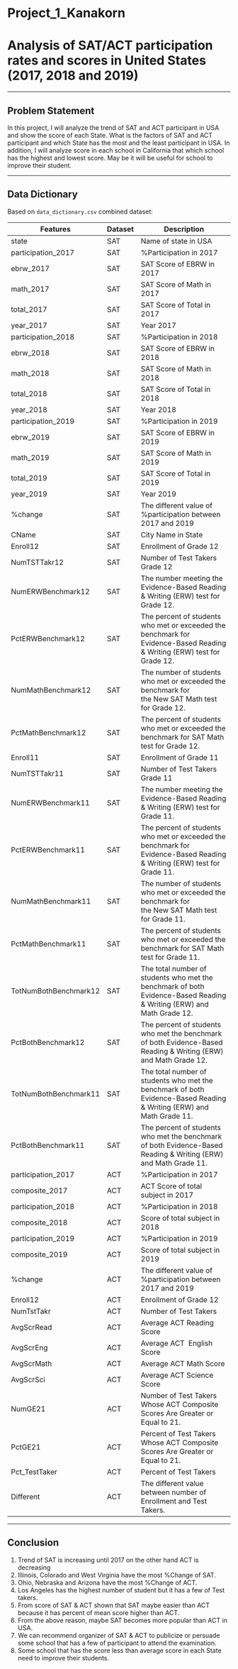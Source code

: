 # Project_1_Kanakorn


# Analysis of SAT/ACT participation rates and scores in United States (2017, 2018 and 2019)

________________________________________________________________________________________________________________

## Problem Statement

In this project, I will analyze the trend of SAT and ACT participant in USA and show the score of each State. What is the factors of SAT and ACT participant and which State has the most and the least participant in USA. In addition, I will analyze score in each school in California that which school has the highest and lowest score. May be it will be useful for school to improve their student.

________________________________________________________________________________________________________________

## Data Dictionary

Based on `data_dictionary.csv` combined dataset:

|Features | Dataset | Description |
|---|---|---|
|state | SAT | Name of state in USA |
|participation_2017 | SAT | %Participation in 2017 |
|ebrw_2017 | SAT | SAT Score of EBRW in 2017 |
|math_2017 | SAT | SAT Score of Math in 2017 |
|total_2017 | SAT | SAT Score of Total in 2017 |
|year_2017 | SAT | Year 2017 |
|participation_2018 | SAT | %Participation in 2018 |
|ebrw_2018 | SAT | SAT Score of EBRW in 2018 |
|math_2018 | SAT | SAT Score of Math in 2018 |
|total_2018 | SAT | SAT Score of Total in 2018 |
|year_2018 | SAT | Year 2018 |
|participation_2019 | SAT | %Participation in 2019 |
|ebrw_2019 | SAT | SAT Score of EBRW in 2019 |
|math_2019 | SAT | SAT Score of Math in 2019 |
|total_2019 | SAT | SAT Score of Total in 2019 |
|year_2019 | SAT | Year 2019 |
|%change | SAT | The different value of %participation between 2017 and 2019 |
|CName | SAT | City Name in State |
|Enroll12 | SAT | Enrollment of Grade 12 |
|NumTSTTakr12 | SAT | Number of Test Takers Grade 12 |
|NumERWBenchmark12 | SAT | The number meeting the Evidence-Based Reading & Writing (ERW) test for Grade 12. |
|PctERWBenchmark12 | SAT | The percent of students who met or exceeded the benchmark for Evidence-Based Reading & Writing (ERW) test for Grade 12. |
|NumMathBenchmark12 | SAT | The number of students who met or exceeded the benchmark for the New SAT Math test for Grade 12. |
|PctMathBenchmark12 | SAT | The percent of students who met or exceeded the benchmark for SAT Math test for Grade 12. |
|Enroll11 | SAT | Enrollment of Grade 11 |
|NumTSTTakr11 | SAT | Number of Test Takers Grade 11 |
|NumERWBenchmark11 | SAT | The number meeting the Evidence-Based Reading & Writing (ERW) test for Grade 11. |
|PctERWBenchmark11 | SAT | The percent of students who met or exceeded the benchmark for Evidence-Based Reading & Writing (ERW) test for Grade 11. |
|NumMathBenchmark11 | SAT | The number of students who met or exceeded the benchmark for the New SAT Math test for Grade 11. |
|PctMathBenchmark11 | SAT | The percent of students who met or exceeded the benchmark for SAT Math test for Grade 11. |
|TotNumBothBenchmark12 | SAT | The total number of students who met the benchmark of both Evidence-Based Reading & Writing (ERW) and Math Grade 12. |
|PctBothBenchmark12 | SAT | The percent of students who met the benchmark of both Evidence-Based Reading & Writing (ERW) and Math Grade 12. |
|TotNumBothBenchmark11 | SAT | The total number of students who met the benchmark of both Evidence-Based Reading & Writing (ERW) and Math Grade 11. |
|PctBothBenchmark11 | SAT | The percent of students who met the benchmark of both Evidence-Based Reading & Writing (ERW) and Math Grade 11. |
|participation_2017 | ACT | %Participation in 2017 |
|composite_2017 | ACT | ACT Score of total subject in 2017 |
|participation_2018 | ACT | %Participation in 2018 |
|composite_2018 | ACT | Score of total subject in 2018 |
|participation_2019 | ACT | %Participation in 2019 |
|composite_2019 | ACT | Score of total subject in 2019 |
|%change | ACT | The different value of %participation between 2017 and 2019 |
|Enroll12 | ACT | Enrollment of Grade 12 |
|NumTstTakr | ACT | Number of Test Takers |
|AvgScrRead | ACT | Average ACT Reading Score |
|AvgScrEng | ACT | Average ACT  English Score |
|AvgScrMath | ACT | Average ACT Math Score |
|AvgScrSci | ACT | Average ACT Science Score |
|NumGE21 | ACT | Number of Test Takers Whose ACT Composite Scores Are Greater or Equal to 21. |
|PctGE21 | ACT | Percent of Test Takers Whose ACT Composite Scores Are Greater or Equal to 21. |
|Pct_TestTaker | ACT | Percent of Test Takers |
|Different | ACT | The different value between number of Enrollment and Test Takers. |

________________________________________________________________________________________________________________

## Conclusion

1. Trend of SAT is increasing until 2017 on the other hand ACT is decreasing
2. Illinois, Colorado and West Virginia have the most %Change of SAT.
3. Ohio, Nebraska and Arizona have the most %Change of ACT.
4. Los Angeles has the highest number of student but it has a few of Test takers.
5. From score of SAT & ACT shown that SAT maybe easier than ACT because it has percent of mean score higher than ACT.
6. From the above reason, maybe SAT becomes more popular than ACT in USA.
7. We can recommend organizer of SAT & ACT to publicize or persuade some school that has a few of participant to attend the examination.
8. Some school that has the score less than average score in each State need to improve their students.
